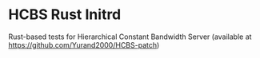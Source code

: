 # HCBS Rust Initrd

Rust-based tests for Hierarchical Constant Bandwidth Server (available at https://github.com/Yurand2000/HCBS-patch)